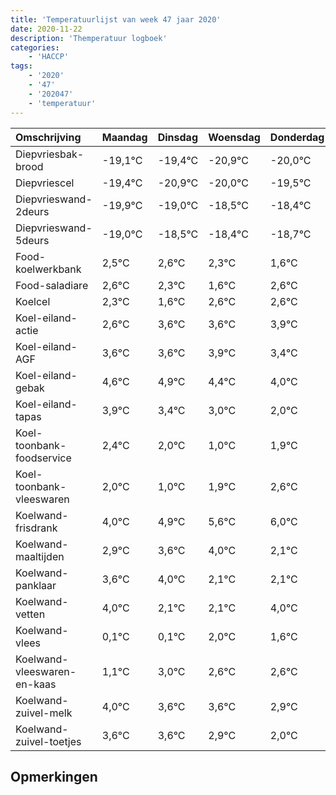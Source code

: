 ```yaml
---
title: 'Temperatuurlijst van week 47 jaar 2020'
date: 2020-11-22
description: 'Themperatuur logboek'
categories:
    - 'HACCP'
tags:
    - '2020'
    - '47'
    - '202047'
    - 'temperatuur'
---
```

|Omschrijving|Maandag|Dinsdag|Woensdag|Donderdag|Vrijdag|Zaterdag|Zondag|
|:---|:---|:---|:---|:---|:---|:---|:---|
|Diepvriesbak-brood|-19,1°C|-19,4°C|-20,9°C|-20,0°C|-19,5°C|-19,4°C|-19,7°C|
|Diepvriescel|-19,4°C|-20,9°C|-20,0°C|-19,5°C|-19,4°C|-19,7°C|-20,4°C|
|Diepvrieswand-2deurs|-19,9°C|-19,0°C|-18,5°C|-18,4°C|-18,7°C|-19,4°C|-18,4°C|
|Diepvrieswand-5deurs|-19,0°C|-18,5°C|-18,4°C|-18,7°C|-19,4°C|-18,4°C|-18,4°C|
|Food-koelwerkbank|2,5°C|2,6°C|2,3°C|1,6°C|2,6°C|2,6°C|2,9°C|
|Food-saladiare|2,6°C|2,3°C|1,6°C|2,6°C|2,6°C|2,9°C|2,4°C|
|Koelcel|2,3°C|1,6°C|2,6°C|2,6°C|2,9°C|2,4°C|2,0°C|
|Koel-eiland-actie|2,6°C|3,6°C|3,6°C|3,9°C|3,4°C|3,0°C|2,0°C|
|Koel-eiland-AGF|3,6°C|3,6°C|3,9°C|3,4°C|3,0°C|2,0°C|2,9°C|
|Koel-eiland-gebak|4,6°C|4,9°C|4,4°C|4,0°C|3,0°C|3,9°C|4,6°C|
|Koel-eiland-tapas|3,9°C|3,4°C|3,0°C|2,0°C|2,9°C|3,6°C|4,0°C|
|Koel-toonbank-foodservice|2,4°C|2,0°C|1,0°C|1,9°C|2,6°C|3,0°C|1,1°C|
|Koel-toonbank-vleeswaren|2,0°C|1,0°C|1,9°C|2,6°C|3,0°C|1,1°C|1,1°C|
|Koelwand-frisdrank|4,0°C|4,9°C|5,6°C|6,0°C|4,1°C|4,1°C|6,0°C|
|Koelwand-maaltijden|2,9°C|3,6°C|4,0°C|2,1°C|2,1°C|4,0°C|3,6°C|
|Koelwand-panklaar|3,6°C|4,0°C|2,1°C|2,1°C|4,0°C|3,6°C|3,6°C|
|Koelwand-vetten|4,0°C|2,1°C|2,1°C|4,0°C|3,6°C|3,6°C|2,9°C|
|Koelwand-vlees|0,1°C|0,1°C|2,0°C|1,6°C|1,6°C|0,9°C|0,0°C|
|Koelwand-vleeswaren-en-kaas|1,1°C|3,0°C|2,6°C|2,6°C|1,9°C|1,0°C|2,0°C|
|Koelwand-zuivel-melk|4,0°C|3,6°C|3,6°C|2,9°C|2,0°C|3,0°C|3,8°C|
|Koelwand-zuivel-toetjes|3,6°C|3,6°C|2,9°C|2,0°C|3,0°C|3,8°C|3,4°C|

## Opmerkingen


